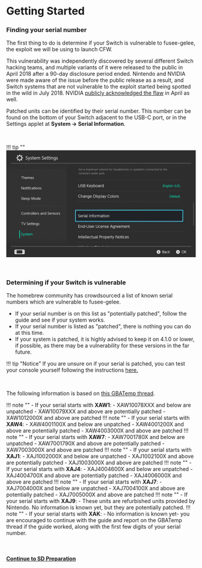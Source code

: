 # Getting Started

### Finding your serial number

The first thing to do is determine if your Switch is vulnerable to fusee-gelee, the exploit we will be using to launch CFW.

This vulnerability was independently discovered by several different Switch hacking teams, and multiple variants of it were released to the public in April 2018 after a 90-day disclosure period ended. Nintendo and NVIDIA were made aware of the issue before the public release as a result, and Switch systems that are not vulnerable to the exploit started being spotted in the wild in July 2018. NVIDIA [publicly acknowledged the flaw](https://nvidia.custhelp.com/app/answers/detail/a_id/4660/~/security-notice%3A-nvidia-tegra-rcm-vulnerability) in April as well.

Patched units can be identified by their serial number. This number can be found on the bottom of your Switch adjacent to the USB-C port, or in the Settings applet at **System -> Serial Information**.

&nbsp;

!!! tip ""
    ![Visual for System Settings serial location](../user_guide/img/getting_started_serial_location.jpg)

&nbsp;

### Determining if your Switch is vulnerable

The homebrew community has crowdsourced a list of known serial numbers which are vulnerable to fusee-gelee. 

- If your serial number is on this list as "potentially patched", follow the guide and see if your system works. 
- If your serial number is listed as "patched", there is nothing you can do at this time. 
- If your system is patched, it is highly advised to keep it on 4.1.0 or lower, if possible, as there may be a vulnerability for these versions in the far future.

!!! tip "Notice"
    If you are unsure on if your serial is patched, you can test your console yourself following the instructions [here.](/extras/rcmtest/)

&nbsp;

The following information is based on [this GBATemp thread](https://gbatemp.net/threads/switch-informations-by-serial-number-read-the-first-post-before-asking-questions.481215/).


!!! note ""
    - If your serial starts with **XAW1**:
        - XAW10078XXX and below are unpatched
        - XAW10079XXX and above are potentially patched
        - XAW1012000X and above are patched
!!! note ""
    - If your serial starts with **XAW4**:
        - XAW4001100X and below are unpatched
        - XAW4001200X and above are potentially patched
        - XAW4003000X and above are patched
!!! note ""
    - If your serial starts with **XAW7**:
        - XAW7001780X and below are unpatched
        - XAW7001790X and above are potentially patched
        - XAW7003000X and above are patched
!!! note ""
    - If your serial starts with **XAJ1**:
        - XAJ1002000X and below are unpatched
        - XAJ1002100X and above are potentially patched
        - XAJ1003000X and above are patched
!!! note ""
    - If your serial starts with **XAJ4**:
        - XAJ4004600X and below are unpatched
        - XAJ4004700X and above are potentially patched
        - XAJ4006000X and above are patched
!!! note ""
    - If your serial starts with **XAJ7**:
        - XAJ7004000X and below are unpatched
        - XAJ7004100X and above are potentially patched
        - XAJ7005000X and above are patched
!!! note ""
    - If your serial starts with **XAJ9**:
        - These units are refurbished units provided by Nintendo. No information is known yet, but they are potentially patched.
!!! note ""
    - If your serial starts with **XAK**:
        - No information is known yet- you are encouraged to continue with the guide and report on the GBATemp thread if the guide worked, along with the first few digits of your serial number.

&nbsp;

#### [Continue to SD Preparation <i class="fa fa-arrow-circle-right fa-lg"></i>](sd_preparation.md)